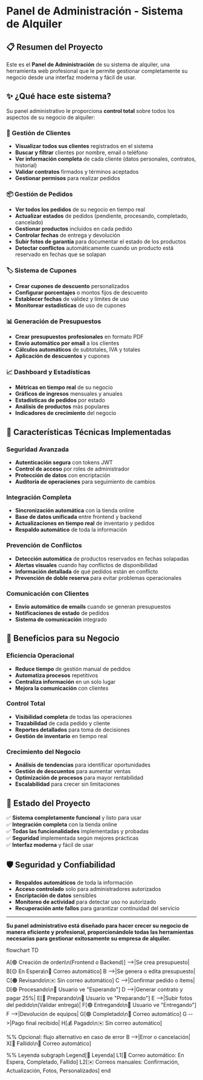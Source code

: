 # Panel de Administración - Sistema de Alquiler

## 📋 Resumen del Proyecto

Este es el **Panel de Administración** de su sistema de alquiler, una herramienta web profesional que le permite gestionar completamente su negocio desde una interfaz moderna y fácil de usar.

## ✨ ¿Qué hace este sistema?

Su panel administrativo le proporciona **control total** sobre todos los aspectos de su negocio de alquiler:

### 👥 **Gestión de Clientes**
- **Visualizar todos sus clientes** registrados en el sistema
- **Buscar y filtrar** clientes por nombre, email o teléfono
- **Ver información completa** de cada cliente (datos personales, contratos, historial)
- **Validar contratos** firmados y términos aceptados
- **Gestionar permisos** para realizar pedidos

### 📦 **Gestión de Pedidos**
- **Ver todos los pedidos** de su negocio en tiempo real
- **Actualizar estados** de pedidos (pendiente, procesando, completado, cancelado)
- **Gestionar productos** incluidos en cada pedido
- **Controlar fechas** de entrega y devolución
- **Subir fotos de garantía** para documentar el estado de los productos
- **Detectar conflictos** automáticamente cuando un producto está reservado en fechas que se solapan

### 🏷️ **Sistema de Cupones**
- **Crear cupones de descuento** personalizados
- **Configurar porcentajes** o montos fijos de descuento
- **Establecer fechas** de validez y límites de uso
- **Monitorear estadísticas** de uso de cupones

### 📊 **Generación de Presupuestos**
- **Crear presupuestos profesionales** en formato PDF
- **Envío automático por email** a los clientes
- **Cálculos automáticos** de subtotales, IVA y totales
- **Aplicación de descuentos** y cupones

### 📈 **Dashboard y Estadísticas**
- **Métricas en tiempo real** de su negocio
- **Gráficos de ingresos** mensuales y anuales
- **Estadísticas de pedidos** por estado
- **Análisis de productos** más populares
- **Indicadores de crecimiento** del negocio

## 🔧 **Características Técnicas Implementadas**

### **Seguridad Avanzada**
- **Autenticación segura** con tokens JWT
- **Control de acceso** por roles de administrador
- **Protección de datos** con encriptación
- **Auditoría de operaciones** para seguimiento de cambios

### **Integración Completa**
- **Sincronización automática** con la tienda online
- **Base de datos unificada** entre frontend y backend
- **Actualizaciones en tiempo real** de inventario y pedidos
- **Respaldo automático** de toda la información

### **Prevención de Conflictos**
- **Detección automática** de productos reservados en fechas solapadas
- **Alertas visuales** cuando hay conflictos de disponibilidad
- **Información detallada** de qué pedidos están en conflicto
- **Prevención de doble reserva** para evitar problemas operacionales

### **Comunicación con Clientes**
- **Envío automático de emails** cuando se generan presupuestos
- **Notificaciones de estado** de pedidos
- **Sistema de comunicación** integrado

## 🎯 **Beneficios para su Negocio**

### **Eficiencia Operacional**
- **Reduce tiempo** de gestión manual de pedidos
- **Automatiza procesos** repetitivos
- **Centraliza información** en un solo lugar
- **Mejora la comunicación** con clientes

### **Control Total**
- **Visibilidad completa** de todas las operaciones
- **Trazabilidad** de cada pedido y cliente
- **Reportes detallados** para toma de decisiones
- **Gestión de inventario** en tiempo real

### **Crecimiento del Negocio**
- **Análisis de tendencias** para identificar oportunidades
- **Gestión de descuentos** para aumentar ventas
- **Optimización de procesos** para mayor rentabilidad
- **Escalabilidad** para crecer sin limitaciones

## 🚀 **Estado del Proyecto**

✅ **Sistema completamente funcional** y listo para usar  
✅ **Integración completa** con la tienda online  
✅ **Todas las funcionalidades** implementadas y probadas  
✅ **Seguridad** implementada según mejores prácticas  
✅ **Interfaz moderna** y fácil de usar  

## 🛡️ **Seguridad y Confiabilidad**

- **Respaldos automáticos** de toda la información
- **Acceso controlado** solo para administradores autorizados
- **Encriptación de datos** sensibles
- **Monitoreo de actividad** para detectar uso no autorizado
- **Recuperación ante fallos** para garantizar continuidad del servicio

---

**Su panel administrativo está diseñado para hacer crecer su negocio de manera eficiente y profesional, proporcionándole todas las herramientas necesarias para gestionar exitosamente su empresa de alquiler.**

flowchart TD

A[🟢 Creación de orden\n(Frontend o Backend)] -->|Se crea presupuesto| B[🟡 En Espera\n📧 Correo automático]
B -->|Se genera o edita presupuesto| C[🟠 Revisando\n✉️ Sin correo automático]
C -->|Confirmar pedido o ítems| D[🟢 Procesando\n👤 Usuario ve "Esperando"]
D -->|Generar contrato y pagar 25%| E[🔵 Preparando\n👤 Usuario ve "Preparando"]
E -->|Subir fotos del pedido\n(Validar entrega)| F[🟣 Entregando\n👤 Usuario ve "Entregando"]
F -->|Devolución de equipos| G[🟢 Completado\n📧 Correo automático]
G -->|Pago final recibido| H[💰 Pagado\n✉️ Sin correo automático]

%% Opcional: flujo alternativo en caso de error
B -->|Error o cancelación| X[🔴 Fallido\n📧 Correo automático]

%% Leyenda
subgraph Legend[📘 Leyenda]
L1[📧 Correo automático: En Espera, Completado, Fallido]
L2[✉️ Correos manuales: Confirmación, Actualización, Fotos, Personalizados]
end
